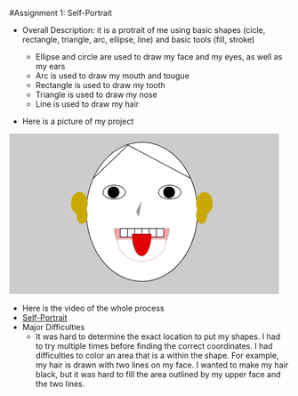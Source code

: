 #Assignment 1: Self-Portrait
- Overall Description: it is a protrait of me using basic shapes (cicle, rectangle, triangle, arc, ellipse, line) and basic tools (fill, stroke)
  - Ellipse and circle are used to draw my face and my eyes, as well as my ears
  - Arc is used to draw my mouth and tougue
  - Rectangle is used to draw my tooth
  - Triangle is used to draw my nose
  - Line is used to draw my hair
  
- Here is a picture of my project

![](Self-Portrait.png)

- Here is the video of the whole process
  <li><a href="https://youtu.be/rYEdizdQyB0" >Self-Portrait</a></li>
- Major Difficulties
  - It was hard to determine the exact location to put my shapes. I had to try multiple times before finding the correct coordinates. I had difficulties to color an area that is a within the shape. For example, my hair is drawn with two lines on my face. I wanted to make my hair black, but it was hard to fill the area outlined by my upper face and the two lines. 
 
   
 
